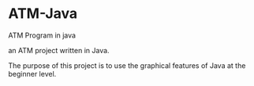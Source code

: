 # ATM-Java
ATM Program in java

an ATM project written in Java.

The purpose of this project is to use the graphical features of Java at the beginner level.

